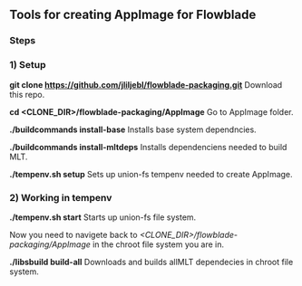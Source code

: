 ## Tools for creating AppImage for Flowblade

### Steps

### 1) Setup
**git clone https://github.com/jliljebl/flowblade-packaging.git** Download this repo.

**cd <CLONE_DIR>/flowblade-packaging/AppImage** Go to AppImage folder.

**./buildcommands install-base** Installs base system dependncies.

**./buildcommands install-mltdeps** Installs dependenciens needed to build MLT.

**./tempenv.sh setup** Sets up union-fs tempenv needed to create AppImage.

### 2) Working in tempenv
**./tempenv.sh start** Starts up union-fs file system.

Now you need to navigete back to *<CLONE_DIR>/flowblade-packaging/AppImage* in the chroot file system you are in.

**./libsbuild build-all** Downloads and builds allMLT dependecies in chroot file system.
